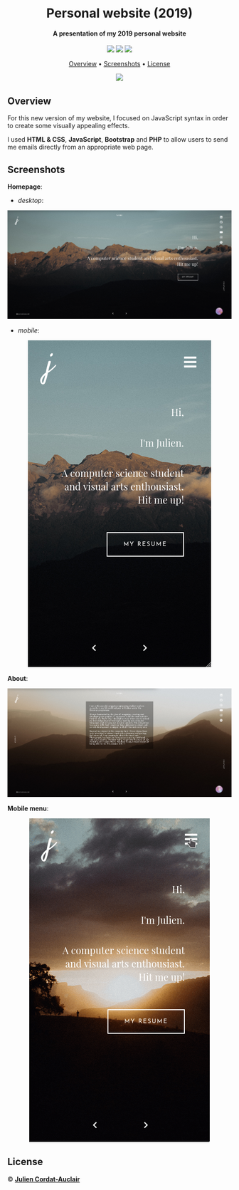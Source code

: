<h1 align="center">
  <br>
  <b>Personal website (2019)</b>
  <br>
</h1>

<h4 align="center">A presentation of my 2019 personal website</h4>

<p align="center">
  <img src="https://img.shields.io/badge/project-personal-blue.svg?style=flat-square">
  <img src="https://img.shields.io/badge/stability-offline-red.svg?style=flat-square">
  <img src="https://img.shields.io/badge/made_with-multiple_languages-lightgrey.svg?style=flat-square">
</p>

<p align="center">
  <a href="#overview">Overview</a> •
  <a href="#screenshots">Screenshots</a> •
  <a href="#license">License</a>
</p>

<p align="center">
  <img src="screenshots/homescreen.mp4">
</p>


## **Overview**

For this new version of my website, I focused on JavaScript syntax in order to create some visually appealing effects.

I used **HTML & CSS**, **JavaScript**, **Bootstrap** and **PHP** to allow users to send me emails directly from an appropriate web page.


## **Screenshots**

**Homepage**:

- *desktop*:
<p align="center">
  <img src="screenshots/homepage.png">
</p>

- *mobile*:
<p align="center">
  <img src="screenshots/homepage_mobile.png">
</p>

**About**:

<p align="center">
  <img src="screenshots/about.png">
</p>

**Mobile menu**:

<p align="center">
  <img src="screenshots/menu_mobile.gif">
</p>


## **License**

© **[Julien Cordat-Auclair](https://github.com/jcordatauclair)**

